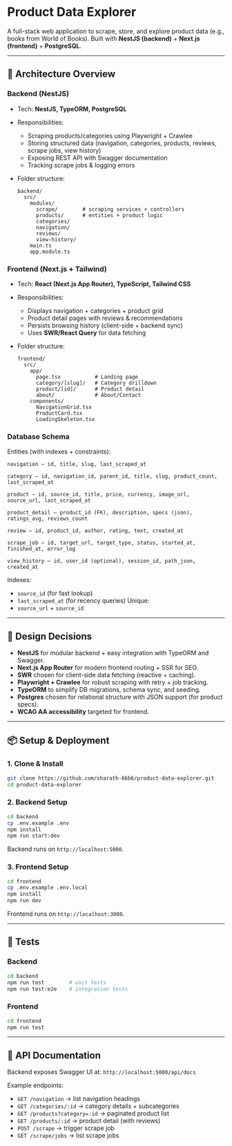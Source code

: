 # Product Data Explorer
A full-stack web application to scrape, store, and explore product data (e.g., books from World of Books).
Built with **NestJS (backend)** + **Next.js (frontend)** + **PostgreSQL**.

---

## 🚀 Architecture Overview

### **Backend (NestJS)**

* Tech: **NestJS, TypeORM, PostgreSQL**
* Responsibilities:

  * Scraping products/categories using Playwright + Crawlee
  * Storing structured data (navigation, categories, products, reviews, scrape jobs, view history)
  * Exposing REST API with Swagger documentation
  * Tracking scrape jobs & logging errors
* Folder structure:

  ```
  backend/
    src/
      modules/
        scrape/        # scraping services + controllers
        products/      # entities + product logic
        categories/
        navigation/
        reviews/
        view-history/
      main.ts
      app.module.ts
  ```

### **Frontend (Next.js + Tailwind)**

* Tech: **React (Next.js App Router), TypeScript, Tailwind CSS**
* Responsibilities:

  * Displays navigation + categories + product grid
  * Product detail pages with reviews & recommendations
  * Persists browsing history (client-side + backend sync)
  * Uses **SWR/React Query** for data fetching
* Folder structure:

  ```
  frontend/
    src/
      app/
        page.tsx           # Landing page
        category/[slug]/   # Category drilldown
        product/[id]/      # Product detail
        about/             # About/Contact
      components/
        NavigationGrid.tsx
        ProductCard.tsx
        LoadingSkeleton.tsx
  ```

### **Database Schema**

Entities (with indexes + constraints):

```
navigation — id, title, slug, last_scraped_at

category — id, navigation_id, parent_id, title, slug, product_count, last_scraped_at

product — id, source_id, title, price, currency, image_url, source_url, last_scraped_at

product_detail — product_id (FK), description, specs (json), ratings_avg, reviews_count

review — id, product_id, author, rating, text, created_at

scrape_job — id, target_url, target_type, status, started_at, finished_at, error_log

view_history — id, user_id (optional), session_id, path_json, created_at
```

Indexes:

* `source_id` (for fast lookup)
* `last_scraped_at` (for recency queries)
  Unique:
* `source_url` + `source_id`

---

## 🎯 Design Decisions

* **NestJS** for modular backend + easy integration with TypeORM and Swagger.
* **Next.js App Router** for modern frontend routing + SSR for SEO.
* **SWR** chosen for client-side data fetching (reactive + caching).
* **Playwright + Crawlee** for robust scraping with retry + job tracking.
* **TypeORM** to simplify DB migrations, schema sync, and seeding.
* **Postgres** chosen for relational structure with JSON support (for product specs).
* **WCAG AA accessibility** targeted for frontend.

---

## 📦 Setup & Deployment

### 1. Clone & Install

```bash
git clone https://github.com/sharath-66b6/product-data-explorer.git
cd product-data-explorer
```

### 2. Backend Setup

```bash
cd backend
cp .env.example .env
npm install
npm run start:dev
```

Backend runs on `http://localhost:5000`.

### 3. Frontend Setup

```bash
cd frontend
cp .env.example .env.local
npm install
npm run dev
```

Frontend runs on `http://localhost:3000`.

---

## 🧪 Tests

### Backend

```bash
cd backend
npm run test        # unit tests
npm run test:e2e    # integration tests
```

### Frontend

```bash
cd frontend
npm run test
```

---

## 📘 API Documentation

Backend exposes Swagger UI at:
`http://localhost:5000/api/docs`

Example endpoints:

* `GET /navigation` → list navigation headings
* `GET /categories/:id` → category details + subcategories
* `GET /products?category=:id` → paginated product list
* `GET /products/:id` → product detail (with reviews)
* `POST /scrape` → trigger scrape job
* `GET /scrape/jobs` → list scrape jobs

